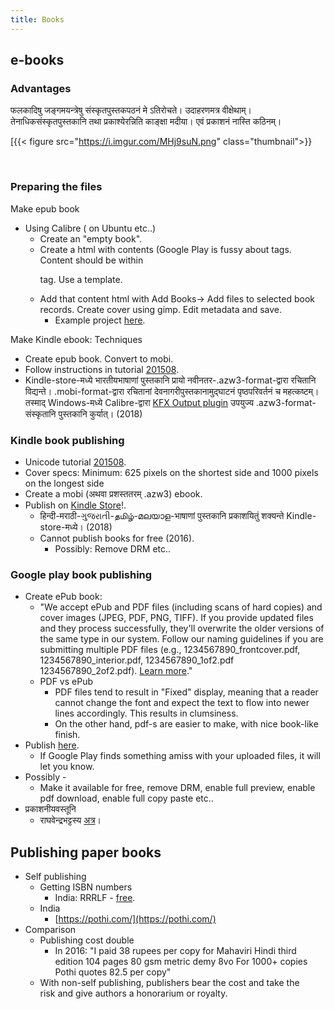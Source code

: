 ```yaml
---
title: Books
---
```

## e-books

### Advantages

फलकादिषु जङ्गमयन्त्रेषु संस्कृतपुस्तकपठनं मे ऽतिरोचते। उदाहरणमत्र वीक्षेथाम्। तेनाधिकसंस्कृतपुस्तकानि तथा प्रकाश्येरन्निति काङ्क्षा मदीया। एवं प्रकाशनं नास्ति कठिनम्। 

[{{< figure src="https://i.imgur.com/MHj9suN.png"  class="thumbnail">}}

  
 

### Preparing the files

Make epub book  

- Using Calibre ( on Ubuntu etc..)
    - Create an "empty book".
    - Create a html with contents (Google Play is fussy about tags. Content should be within <p> tag. Use a template.
    - Add that content html with Add Books→ Add files to selected book records. Create cover using gimp. Edit metadata and save.
        - Example project [here](https://github.com/sanskrit-coders/book-pub/tree/master/bhartRhari/nItishatakam).

Make Kindle ebook: Techniques  

- Create epub book. Convert to mobi.
- Follow instructions in tutorial [201508](http://www.aliciaramirez.com/2014/05/how-to-make-a-kindle-ebook-from-scratch/).
- Kindle-store-मध्ये भारतीयभाषाणां पुस्तकानि प्रायो नवीनतर-.azw3-format-द्वारा रचितानि विद्यन्ते। .mobi-format-द्वारा रचितानां देवनागरीपुस्तकानामुद्घाटनं पृष्ठपरिवर्तनं च महत्कष्टम्। तस्माद् Windows-मध्ये Calibre-द्वारा [KFX Output plugin](https://plugins.calibre-ebook.com/291290.zip) उपयुज्य .azw3-format-संस्कृतानि पुस्तकानि कुर्यात्। (2018)

### Kindle book publishing

- Unicode tutorial [201508](http://www.aliciaramirez.com/2014/05/how-to-make-a-kindle-ebook-from-scratch/).
- Cover specs: Minimum: 625 pixels on the shortest side and 1000 pixels on the longest side
- Create a mobi (अथवा प्रशस्ततरम् .azw3) ebook.
- Publish on  [Kindle Store](https://kdp.amazon.com/)!.
    - हिन्दी-मराठी-ગુજરાતી-தமிழ்-മലയാള-भाषाणां पुस्तकानि प्रकाशयितुं शक्यन्ते Kindle-store-मध्ये। (2018)
    - Cannot publish books for free (2016).
        - Possibly: Remove DRM etc..

### Google play book publishing

- Create ePub book:
    - "We accept ePub and PDF files (including scans of hard copies) and cover images (JPEG, PDF, PNG, TIFF). If you provide updated files and they process successfully, they'll overwrite the older versions of the same type in our system. Follow our naming guidelines if you are submitting multiple PDF files (e.g., 1234567890\_frontcover.pdf, 1234567890\_interior.pdf, 1234567890\_1of2.pdf 1234567890\_2of2.pdf). [Learn more](https://support.google.com/books/partner/answer/3297415?hl=en-US)."
    - PDF vs ePub
        - PDF files tend to result in "Fixed" display, meaning that a reader cannot change the font and expect the text to flow into newer lines accordingly. This results in clumsiness.
        - On the other hand, pdf-s are easier to make, with nice book-like finish.
- Publish [here](https://play.google.com/books/publish).
    - If Google Play finds something amiss with your uploaded files, it will let you know.
- Possibly -
    - Make it available for free, remove DRM, enable full preview, enable pdf download, enable full copy paste etc..
- प्रकाशनीयवस्तूनि
    - राघवेन्द्रभट्टस्य [अत्र](http://saraseee.blogspot.in/2016/01/blog-post_25.html)।
    
## Publishing paper books

- Self publishing
    - Getting ISBN numbers
        - India: RRRLF - [free](http://rrrlf.nic.in/isbn.asp#).
    - India
        - [https://pothi.com/](https://pothi.com/)
- Comparison
    - Publishing cost double
        - In 2016: "I paid 38 rupees per copy for Mahaviri Hindi third edition 104 pages 80 gsm metric demy 8vo For 1000+ copies Pothi quotes 82.5 per copy"
    - With non-self publishing, publishers bear the cost and take the risk and give authors a honorarium or royalty.
